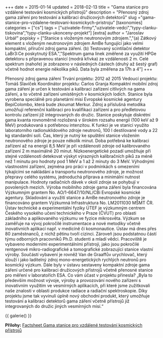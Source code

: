 +++
date = 2015-01-14
updated = 2018-02-13
title = "Gama stanice pro vzdálené testování kosmických přístrojů"
description = "Přenosný zdroj gama záření pro testování a kalibraci družicových detektorů"
slug ="gama-stanice-pro-vzdalene-testovani-kosmickych-pristroju"
[taxonomies]
categories = ["cs"]
tags = ["uzivatele-firmy","uzivatele-vedci","typy-clanku-tiskovina","typy-clanku-ukonceny-projekt"]
[extra]
author = "Jaroslav Urbář"
popisky = ["Stanice s vloženým neutronovým zdrojem.","(a) Zátkový element s vloženým neutronovým zdrojem AmBe fungující jako velmi kompaktní, příruční zdroj gama záření. (b) Testovaný scintilační detektor LaBr3:Ce poskytnutý ESA.","Spektrum gama linek změřené za využití HPGe detektoru s připravenou stanicí (modrá křivka) ze vzdálenosti 2 m. Celé spektrum (nahoře) je zobrazeno v následných částech (druhý až šestý graf) včetně hodnot energie několika píků. Data byla změřena za 17h a 4"]
+++

Přenosný zdroj gama záření Trvání projektu: 2012 až 2015 Vedoucí projektu: Tomáš Slavíček Koordinátor projektu: Carlos Granja Kompaktní mobilní zdroj gama záření je určen k testování a kalibraci zařízení citlivých na gama záření, a to včetně zařízení umístěných v kosmických lodích. Stanice byla vyrobena speciálně pro planetární misi Evropské kosmické agentury BepiColombo, která bude zkoumat Merkur. Zdroj a příslušná metodika umožňují referenční kalibraci pro kvalifikaci zařízení a pro předletovou kontrolu zařízení již integrovaných do družic. Stanice poskytuje diskrétní gama kvanta rovnoměrně rozložená v širokém rozsahu energií (100 keV až 9 MeV) produkovaná s potřebnou intenzitou. K funkci je ve stanici využito laboratorního radionuklidového zdroje neutronů, 100 l destilované vody a 22 kg standardní soli. Čas, který je nutný ke spuštění stanice vložením neutronového zdroje je pouze několik minut. Doba potřebná ke kalibraci zařízení až na energii 8,5 MeV je při vzdálenosti zdroje od kalibrovaného zařízení 2 m maximálně 20 minut. Nízkoenergetické pozadí umožňuje při stejné vzdálenosti detekovat výskyt výrazných kalibračních píků za méně než 1 minutu pro hodnoty pod 1 MeV a 1 až 2 minuty do 3 MeV. Výhodnými vlastnostmi zařízení, zejména pro práci v podmínkách s omezeními týkajícími se nakládání a transportu neutronového zdroje, je možnost přepravy celého systému, jednoduchá příprava a minimální nutnost manipulace. Hodnoty radiačních dávek v okolí zdroje se pohybují v povolených mezích. Výroba mobilního zdroje gama záření byla financována Výzkumným grantem No. AO/1-6647/10/NL/CBi Evropské kosmické agentury. Skladování a využití stanice a AmBe neutronového zdroje je financováno grantem Výzkumná Infrastruktura No. LM2011030 MŠMT ČR. Ústav technické a experimentální fyziky ÚTEF je výzkumným centrem Českého vysokého učení technického v Praze (ČVUT) pro oblasti základního a aplikovaného výzkumu ve fyzice mikrosvěta. Výzkum se zaměřuje na vývoj pokročilé instrumentace a nové metodiky včetně inovativních aplikací např. v medicíně či kosmonautice. Ústav má dnes přes 80 zaměstnanců, z nichž pětinu tvoří cizinci. Zároveň jsou podstatnou částí týmu odborných pracovníků Ph.D. studenti a mladí vědci. Pracoviště je vybaveno moderními experimentálními přístroji, jako jsou pokročilé rentgenové mikro-radiografické a tomografické zobrazující stanice vlastní výroby. Součástí vybavení je rovněž Van de Graaffův urychlovač, který slouží i jako laditelný zdroj mono-energetických rychlých neutronů pro kosmický výzkum. Dále byly v ústavu sestaveny kompaktní zdroje gama záření určené pro kalibraci družicových přístrojů včetně přenosné stanice pro měření v laboratořích ESA. Co vám účast v projektu přinesla? „Byla to především možnost vývoje, výroby a provozování nového zařízení s inovativním využitím ve vesmírných aplikacích, při které jsme zužitkovali naše znalosti v oblasti produkce radiace a radiační spektroskopie. Díky projektu jsme tak vyvinuli úplně nový obchodní produkt, který umožňuje testování a kalibraci detektorů gama záření včetně přístrojů již integrovaných do družic jiných vesmírných misí.“

{{ galerie() }}

**Přílohy:**
[Factsheet Gama stanice pro vzdálené testování kosmických přístrojů]

[Factsheet Gama stanice pro vzdálené testování kosmických přístrojů]: cso_factsheet-trans_p_station-web.pdf
